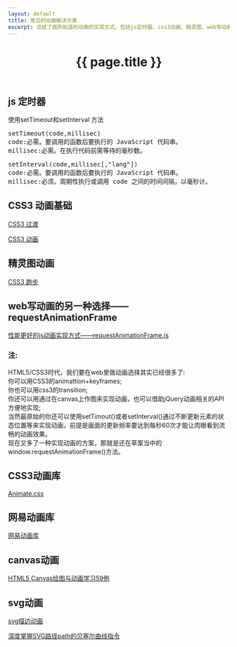 ```yaml
---
layout: default
title: 常见的动画解决方案
excerpt: 总结了我所知道的动画的实现方式，包括js定时器、css3动画、精灵图、web写动画的另一种选择——requestAnimationFrame、svg、canvas，还有分享一些常用的动画库。
---
```


<header class="header">
	<h1>{{ page.title }}</h1>
</header>
<!-- /header -->

<section class="g-content">
	<div class="m-list">
		<h2>js 定时器</h2>
		<p>使用setTimeout和setInterval 方法</p>
<pre>
setTimeout(code,millisec)
code:必需。要调用的函数后要执行的 JavaScript 代码串。
millisec:必需。在执行代码前需等待的毫秒数。
</pre>
<pre>
setInterval(code,millisec[,"lang"])
code:必需。要调用的函数后要执行的 JavaScript 代码串。
millisec:必须。周期性执行或调用 code 之间的时间间隔，以毫秒计。
</pre>
	</div>
	<div class="m-list">
		<h2>CSS3 动画基础</h2>
		<p><a href="//www.w3school.com.cn/css3/css3_transition.asp" title="">CSS3 过渡</a></p>
		<p><a href="//www.w3school.com.cn/css3/css3_animation.asp" title="">CSS3 动画</a></p>
	</div>
	<div class="m-list">
		<h2>精灵图动画</h2>
		<p><a href="//www.cnblogs.com/PeunZhang/p/3685980.html" title="">CSS3 跑步</a></p>
	</div>
	<div class="m-list">
		<h2>web写动画的另一种选择——requestAnimationFrame</h2>
		<p><a href="//github.com/darius/requestAnimationFrame" title="">性能更好的js动画实现方式——requestAnimationFrame.js</a></p>
		<h3 class="s-red">注:</h3>
		<p>
			HTML5/CSS3时代，我们要在web里做动画选择其实已经很多了: <br>
你可以用CSS3的animattion+keyframes; <br>
你也可以用css3的transition; <br>
你还可以用通过在canvas上作图来实现动画，也可以借助jQuery动画相关的API方便地实现; <br>
当然最原始的你还可以使用setTimout()或者setInterval()通过不断更新元素的状态位置等来实现动画，前提是画面的更新频率要达到每秒60次才能让肉眼看到流畅的动画效果。 <br>
现在又多了一种实现动画的方案，那就是还在草案当中的window.requestAnimationFrame()方法。
		</p>
	</div>
	<div class="m-list">
		<h2>CSS3动画库</h2>
		<p><a href="//daneden.github.io/animate.css/" title="">Animate.css</a></p>
	</div>
	<div class="m-list">
		<h2>网易动画库</h2>
		<p><a href="//nec.netease.com/library/category/#animation" title="">网易动画库</a></p>
	</div>
	<div class="m-list">
		<h2>canvas动画</h2>
		<p><a href="//www.108js.com/example.html" title="">HTML5 Canvas绘图与动画学习59例</a></p>
	</div>
	<div class="m-list">
		<h2>svg动画</h2>
		<p><a href="//www.zhangxinxu.com/wordpress/2014/04/animateion-line-drawing-svg-path-%E5%8A%A8%E7%94%BB-%E8%B7%AF%E5%BE%84/" title="">svg描边动画</a></p>
		<p><a href="//www.zhangxinxu.com/wordpress/2014/06/deep-understand-svg-path-bezier-curves-command/" title="">深度掌握SVG路径path的贝塞尔曲线指令</a></p>
	</div>
</section>